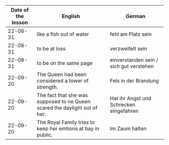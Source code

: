 | Date of the lesson | English                                                                    | German                                  |
| ------------------ | -------------------------------------------------------------------------- | --------------------------------------- |
| 22-08-31           | like a fish out of water                                                   | fehl am Platz sein                      |
| 22-08-31           | to be at loss                                                              | verzweifelt sein                        |
| 22-08-31           | to be on the same page                                                     | einverstanden sein / sich gut verstehen |
| 22-09-20           | The Queen had been considered a tower of strength.                         | Fels in der Brandung                    |
| 22-09-20           | The fact that she was supposed to ne Queen scared the daylight out of her. | Hat ihr Angst und Schrecken eingefahren |
| 22-09-20           | The Royal Family tries to keep her emtions at bay in public.               | Im Zaum halten                          |
